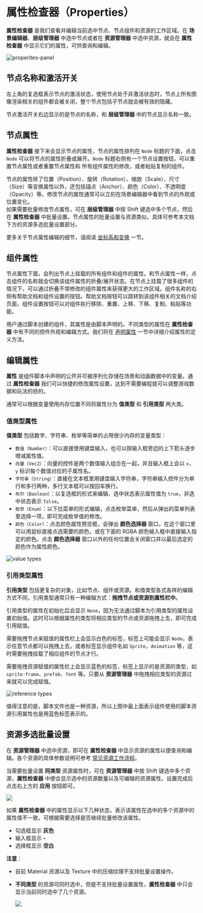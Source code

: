 # 属性检查器（Properties）

**属性检查器** 是我们查看并编辑当前选中节点、节点组件和资源的工作区域。在 **场景编辑器**、**层级管理器** 中选中节点或者在 **资源管理器** 中选中资源，就会在 **属性检查器** 中显示它们的属性，可供查询和编辑。

![properites-panel](inspector/properites_panel.png)

## 节点名称和激活开关

左上角的复选框表示节点的激活状态，使用节点处于非激活状态时，节点上所有图像渲染相关的组件都会被关闭，整个节点包括子节点就会被有效的隐藏。

节点激活开关右边显示的是节点的名称，和 **层级管理器** 中的节点显示名称一致。

## 节点属性

**属性检查器** 接下来会显示节点的属性，节点的属性排列在 `Node` 标题的下面，点击 `Node` 可以将节点的属性折叠或展开。`Node` 标题右侧有一个节点设置按钮，可以重置节点属性或者重置节点属性和 所有组件属性的修改，或者粘贴复制的组件。

节点的属性除了位置（Position）、旋转（Rotation）、缩放（Scale）、尺寸（Size）等变换属性以外，还包括锚点（Anchor）、颜色（Color）、不透明度（Opacity）等。修改节点的属性通常可以立刻在场景编辑器中看到节点的外观或位置变化。<br>
如果需要批量修改节点属性，可在 **层级管理器** 中按 Shift 键选中多个节点，然后在 **属性检查器** 中批量设置。节点属性的批量设置与资源类似，具体可参考本文档下方的资源多选批量设置部分。

更多关于节点属性编辑的细节，请阅读 [坐标系和变换](../../../content-workflow/transform.md) 一节。

## 组件属性

节点属性下面，会列出节点上挂载的所有组件和组件的属性。和节点属性一样，点击组件的名称就会切换该组件属性的折叠/展开状态。在节点上挂载了很多组件的情况下，可以通过折叠不常修改的组件属性来获得更大的工作区域。组件名称的右侧有帮助文档和组件设置的按钮。帮助文档按钮可以跳转到该组件相关的文档介绍页面，组件设置按钮可以对组件执行移除、重置、上移、下移、复制、粘贴等功能。

用户通过脚本创建的组件，其属性是由脚本声明的。不同类型的属性在 **属性检查器** 中有不同的控件外观和编辑方式。我们将在 [声明属性](../../../scripting/class.md#properties) 一节中详细介绍属性的定义方法。

## 编辑属性

**属性** 是组件脚本中声明的公开并可被序列化存储在场景和动画数据中的变量。通过 **属性检查器** 我们可以快捷的修改属性设置，达到不需要编程就可以调整游戏数据和玩法的目的。

通常可以根据变量使用内存位置不同将属性分为 **值类型** 和 **引用类型** 两大类。

### 值类型属性

**值类型** 包括数字、字符串、枚举等简单的占用很少内存的变量类型：

- `数值（Number）`：可以直接使用键盘输入，也可以按输入框旁边的上下箭头逐步增减属性值。
- `向量（Vec2）`：向量的控件是两个数值输入组合在一起，并且输入框上会以 `x`，`y` 标识每个数值对应的子属性名。
- `字符串（String）`：直接在文本框里用键盘输入字符串，字符串输入控件分为单行和多行两种，多行文本框可以按回车换行。
- `布尔（Boolean）`：以复选框的形式来编辑，选中状态表示属性值为 `true`，非选中状态表示 `false`。
- `枚举（Enum）`：以下拉菜单的形式编辑，点击枚举菜单，然后从弹出的菜单列表里选择一项，即可完成枚举值的修改。
- `颜色（Color）`：点击颜色属性预览框，会弹出 **颜色选择器** 窗口，在这个窗口里可以用鼠标直接点选需要的颜色，或在下面的 RGBA 颜色输入框中直接输入指定的颜色。点击 **颜色选择器** 窗口以外的任何位置会关闭窗口并以最后选定的颜色作为属性颜色。

![value types](inspector/value_type.png)

### 引用类型属性

**引用类型** 包括更复杂的对象，比如节点、组件或资源。和值类型各式各样的编辑方式不同，引用类型通常只有一种编辑方式：**拖拽节点或资源到属性栏中**。

引用类型的属性在初始化后会显示 `None`，因为无法通过脚本为引用类型的属性设置初始值。这时可以根据属性的类型将相应类型的节点或资源拖拽上去，即可完成引用赋值。

需要拖拽节点来赋值的属性栏上会显示白色的标签，标签上可能会显示 `Node`，表示任意节点都可以拖拽上去，或者标签显示组件名如 `Sprite`，`Animation` 等，这时需要拖拽挂载了相应组件的节点才行。

需要拖拽资源赋值的属性栏上会显示蓝色的标签，标签上显示的是资源的类型，如 `sprite-frame`、`prefab`、`font` 等。只要从 **资源管理器** 中拖拽相应类型的资源过来就可以完成赋值。

![reference types](inspector/reference_type.png)

值得注意的是，脚本文件也是一种资源，所以上图中最上面表示组件使用的脚本资源引用属性也是用蓝色标签表示的。

## 资源多选批量设置

在 **资源管理器** 中选中资源，即可在 **属性检查器** 中显示资源的属性以便查询和编辑。各个资源的具体参数说明可参考 [常见资源工作流程](../../../asset-workflow/index.md#%E5%B8%B8%E8%A7%81%E8%B5%84%E6%BA%90%E5%B7%A5%E4%BD%9C%E6%B5%81%E7%A8%8B)。

当需要批量设置 **同类型** 资源属性时，可在 **资源管理器** 中按 Shift 键选中多个资源，**属性检查器** 中便会显示选中的资源数量以及可编辑的资源属性。设置完成后点击右上方的 **应用** 按钮即可。

![](inspector/edit_many_res.png)

如果 **属性检查器** 中的属性显示以下几种状态，表示该属性在选中的多个资源中的属性值不一致，可根据需要选择是否继续批量修改该属性。
- 勾选框显示 **灰色**
- 输入框显示 **-**
- 选择框显示 **空白**

**注意**：
- 目前 Material 资源以及 Texture 中的压缩纹理不支持批量设置操作。
- **不同类型** 的资源可同时选中，但是不支持批量设置属性，**属性检查器** 中只会显示当前同时选中了几个资源。

  ![](inspector/different_type_res.png)
